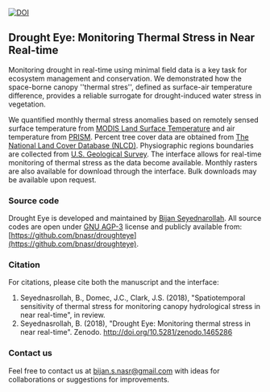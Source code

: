 [![DOI](https://zenodo.org/badge/DOI/10.5281/zenodo.1465286.svg)](https://doi.org/10.5281/zenodo.1465286)

## Drought Eye: Monitoring Thermal Stress in Near Real-time

Monitoring drought in real-time using minimal field data is a key task for ecosystem management and conservation. We demonstrated how the space-borne canopy ''thermal stres'', defined as surface-air temperature difference, provides a reliable surrogate for drought-induced water stress in vegetation.

We quantified monthly thermal stress anomalies based on remotely sensed surface temperature from [MODIS Land Surface Temperature](https://modis.gsfc.nasa.gov/data/dataprod/mod11.php) and air temperature from [PRISM](http://www.prism.oregonstate.edu/). Percent tree cover data are obtained from [The National Land Cover Database (NLCD)](https://catalog.data.gov/dataset/national-land-cover-database-nlcd-land-cover-collection). Physiographic regions boundaries are collected from [U.S. Geological Survey](https://catalog.data.gov/dataset/physiographic-divisions-of-the-conterminous-u-s). The interface allows for real-time monitoring of thermal stress as the data become available. Monthly rasters are also available for download through the interface. Bulk downloads may be available upon request.

### Source code

Drought Eye is developed and maintained by [Bijan Seyednarollah](https://bnasr.github.io). All source codes are open under [GNU AGP-3](https://www.gnu.org/licenses/agpl-3.0.en.html) license and publicly available from: [https://github.com/bnasr/droughteye](https://github.com/bnasr/droughteye).

### Citation

For citations, please cite both the manuscript and the interface:

1.  Seyednasrollah, B., Domec, J.C., Clark, J.S. (2018), "Spatiotemporal sensitivity of thermal stress for monitoring canopy hydrological stress in near real-time", in review.
2.  Seyednasrollah, B. (2018), "Drought Eye: Monitoring thermal stress in near real-time". Zenodo. http://doi.org/10.5281/zenodo.1465286

### Contact us

Feel free to contact us at [bijan.s.nasr@gmail.com](<mailto:bijan.s.nasr@gmail.com?Subject=Drought Eye>) with ideas for collaborations or suggestions for improvements.
